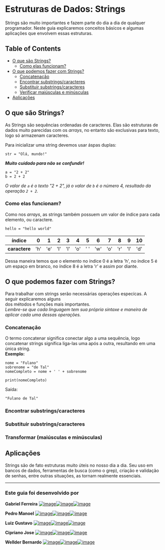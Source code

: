 # Estruturas de Dados: Strings

Strings são muito importantes e fazem parte do dia a dia de qualquer programador. Neste guia explicaremos conceitos básicos e algumas aplicações que envolvem essas estruturas.

## Table of Contents

- [O que são Strings?](#what)
  - [Como elas funcionam?](#how)
- [O que podemos fazer com Strings?](#can-do)
  - [Concatenação](#concat)
  - [Encontrar substrings/caracteres](#find)
  - [Substituir substrings/caracteres](#replace)
  - [Verificar maiúsculas e minúsculas](#test-case)
- [Aplicações](#apply)

## **O que são Strings?** <a name="what"></a>

As Strings são sequências ordenadas de caracteres. Elas são estruturas de dados muito parecidas com os _arrays_, no entanto são exclusivas para texto, logo só armazenam caracteres.

Para inicializar uma string devemos usar áspas duplas:

```pseudo
str = "Olá, mundo!"
```

**_Muito cuidado para não se confundir!_**

```pseudo
a = "2 + 2"
b = 2 + 2
```

_O valor de `a` é o texto "2 + 2", já o valor de `b` é o número 4, resultado da operação `2 + 2`._

### **Como elas funcionam?** <a name="how"></a>

Como nos _arrays_, as strings também possuem um valor de índice para cada elemento, ou caractere.

```pseudo
hello = "hello world"
```

|  **índice**   |  0  |  1  |  2  |  3  |  4  |  5  |  6  |  7  |  8  |  9  | 10  |
| :-----------: | :-: | :-: | :-: | :-: | :-: | :-: | :-: | :-: | :-: | :-: | :-: |
| **caractere** | 'h' | 'e' | 'l' | 'l' | 'o' | ' ' | 'w' | 'o' | 'r' | 'l' | 'd' |

Dessa maneira temos que o elemento no índice 0 é a letra 'h', no índice 5 é um espaço em branco, no índice 8 é a letra 'r' e assim por diante.

## **O que podemos fazer com Strings?** <a name="can-do"></a>

Para trabalhar com strings serão necessárias operações especícas. A seguir explicaremos alguns  
dos métodos e funções mais importantes.  
_Lembre-se que cada linguagem tem sua própria sintaxe e maneira de aplicar cada uma dessas operações._

### **Concatenação** <a name="concat"></a>

O termo concatenar significa conectar algo a uma sequência, logo concatenar strings significa liga-las uma após a outra, resultando em uma única string.  
**Exemplo:**
```pseudo
nome = "Fulano"
sobrenome = "de Tal"
nomeCompleto = nome + ' ' + sobrenome

print(nomeCompleto)
```
Saída:
```
"Fulano de Tal"
```

### Encontrar substrings/caracteres <a name="find"></a>

### Substituir substrings/caracteres <a name="replace"></a>

### Transformar (maiúsculas e minúsculas) <a name="transform"></a>

## **Aplicações** <a name="apply"></a>

Strings são de fato estruturas muito úteis no nosso dia a dia. Seu uso em bancos de dados, ferramentas de busca (como o grep), criação e validação de senhas, entre outras situações, as tornam realmente essenciais.

---

### Este guia foi desenvolvido por

**Gabriel Ferreira**
[![image](https://img.shields.io/badge/GitHub-100000?style=for-the-badge&logo=github&logoColor=white)](https://github.com/ufgabiira)[![image](https://img.shields.io/badge/Twitter-1DA1F2?style=for-the-badge&logo=twitter&logoColor=white)](https://twitter.com/gab_iira)[![image](https://img.shields.io/badge/Instagram-E4405F?style=for-the-badge&logo=instagram&logoColor=white)](https://instagram.com/gabriel_ffreire)

**Pedro Manoel**
[![image](https://img.shields.io/badge/GitHub-100000?style=for-the-badge&logo=github&logoColor=white)](https://github.com/)[![image](https://img.shields.io/badge/Twitter-1DA1F2?style=for-the-badge&logo=twitter&logoColor=white)](https://twitter.com/)[![image](https://img.shields.io/badge/Instagram-E4405F?style=for-the-badge&logo=instagram&logoColor=white)](https://instagram.com/)

**Luiz Gustavo**
[![image](https://img.shields.io/badge/GitHub-100000?style=for-the-badge&logo=github&logoColor=white)](https://github.com/)[![image](https://img.shields.io/badge/Twitter-1DA1F2?style=for-the-badge&logo=twitter&logoColor=white)](https://twitter.com/)[![image](https://img.shields.io/badge/Instagram-E4405F?style=for-the-badge&logo=instagram&logoColor=white)](https://instagram.com/)

**Cipriano Jose**
[![image](https://img.shields.io/badge/GitHub-100000?style=for-the-badge&logo=github&logoColor=white)](https://github.com/)[![image](https://img.shields.io/badge/Twitter-1DA1F2?style=for-the-badge&logo=twitter&logoColor=white)](https://twitter.com/)[![image](https://img.shields.io/badge/Instagram-E4405F?style=for-the-badge&logo=instagram&logoColor=white)](https://instagram.com/)

**Wellder Bernardo**
[![image](https://img.shields.io/badge/GitHub-100000?style=for-the-badge&logo=github&logoColor=white)](https://github.com/)[![image](https://img.shields.io/badge/Twitter-1DA1F2?style=for-the-badge&logo=twitter&logoColor=white)](https://twitter.com/)[![image](https://img.shields.io/badge/Instagram-E4405F?style=for-the-badge&logo=instagram&logoColor=white)](https://instagram.com/)

